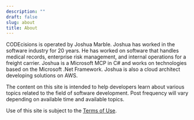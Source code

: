 ```yaml
---
description: ""
draft: false
slug: about
title: About
---
```



CODEcisions is operated by Joshua Marble. Joshua has worked in the software industry for 20 years. He has worked on software that handles medical records, enterprise risk management, and internal operations for a freight carrier. Joshua is a Microsoft MCP in C# and works on technologies based on the Microsoft .Net Framework. Joshua is also a cloud architect developing solutions on AWS.

The content on this site is intended to help developers learn about various topics related to the field of software development. Post frequency will vary depending on available time and available topics.

Use of this site is subject to the [Terms of Use](/terms).

